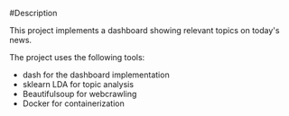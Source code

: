 #Description

This project implements a dashboard showing relevant topics on today's news.

The project uses the following tools:
* dash for the dashboard implementation
* sklearn LDA for topic analysis
* Beautifulsoup for webcrawling
* Docker for containerization
